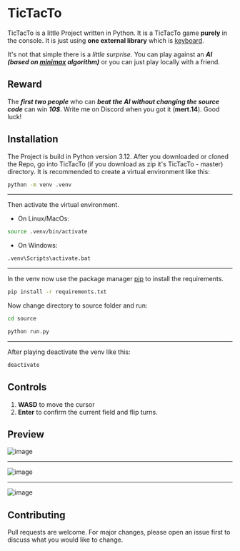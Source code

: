 # TicTacTo
TicTacTo is a little Project written in Python. It is a TicTacTo game **purely** in the console. It is just using **one external library** which is [keyboard](https://pypi.org/project/keyboard/).

It's not that simple there is a *little surprise*. You can play against an ***AI (based on [minimax](https://en.wikipedia.org/wiki/Minimax) algorithm)*** or you can just play locally with a friend.

## Reward
The **_first two people_** who can **_beat the AI without changing the source code_** can win **_10$_**.
Write me on Discord when you got it (**mert.14**). Good luck!

## Installation
The Project is build in Python version 3.12.
After you downloaded or cloned the Repo, go into TicTacTo (if you download as zip it's TicTacTo - master) directory.
It is recommended to create a virtual environment like this:

```bash
python -m venv .venv
```

<hr>

Then activate the virtual environment.

- On Linux/MacOs:
```bash
source .venv/bin/activate
```

- On Windows:
```bash
.venv\Scripts\activate.bat
```

<hr>

In the venv now use the package manager [pip](https://pip.pypa.io/en/stable/) to install the requirements.

```bash
pip install -r requirements.txt
```

Now change directory to source folder and run:
```bash
cd source
```
```bash
python run.py
```

<hr>

After playing deactivate the venv like this:
```bash
deactivate
```

## Controls
1. **WASD** to move the cursor
2. **Enter** to confirm the current field and flip turns.

## Preview
![image](https://github.com/mert-eryl14/YoutubeDownloader-GUI/assets/85054971/2eec6e27-cd68-4dab-b0fa-aac9ce3ca183)

<hr>

![image](https://github.com/mert-eryl14/YoutubeDownloader-GUI/assets/85054971/70c467a9-2fcc-4f0b-8f42-0b827105e744)

<hr>

![image](https://github.com/mert-eryl14/YoutubeDownloader-GUI/assets/85054971/6c7ec521-e5cf-4414-8a2c-4f15827ba0f0)

## Contributing
Pull requests are welcome. For major changes, please open an issue first
to discuss what you would like to change.